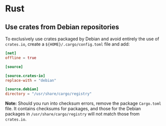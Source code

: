 # Rust

## Use crates from Debian repositories

To exclusively use crates packaged by Debian and avoid entirely the use of
`crates.io`, create a `${HOME}/.cargo/config.toml` file and add:
```toml
[net]
offline = true

[source]

[source.crates-io]
replace-with = "debian"

[source.debian]
directory = "/usr/share/cargo/registry"
```

**Note:** Should you run into checksum errors, remove the package `Cargo.toml`
file. It contains checksums for packages, and those for the Debian packages in
`/usr/share/cargo/registry` will not match those from `crates.io`.
